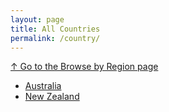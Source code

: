 ```yaml
---
layout: page
title: All Countries
permalink: /country/
---
```

[↑ Go to the Browse by Region page](/browse-region/)

<ul>
<li>
  <a href="/country/australia/">Australia</a>
</li>
<li>
  <a href="/country/new-zealand/">New Zealand</a>
</li>
</ul>
